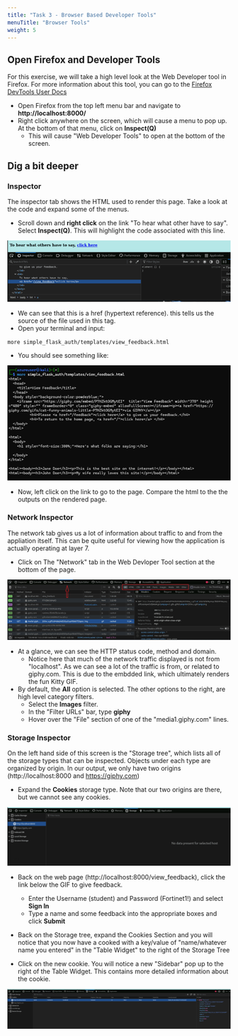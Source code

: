 ```yaml
---
title: "Task 3 - Browser Based Developer Tools"
menuTitle: "Browser Tools"
weight: 5
---
```


## Open Firefox and Developer Tools

For this exercise, we will take a high level look at the Web Developer tool in Firefox.  For more information about this tool, you can go to the [Firefox DevTools User Docs](https://firefox-source-docs.mozilla.org/devtools-user/)

- Open Firefox from the top left menu bar and navigate to **http://localhost:8000/**
- Right click anywhere on the screen, which will cause a menu to pop up.  At the bottom of that menu, click on **Inspect(Q)**
  - This will cause "Web Developer Tools" to open at the bottom of the screen.  


## Dig a bit deeper

### Inspector

The inspector tab shows the HTML used to render this page.  Take a look at the code and expand some of the menus.

- Scroll down and **right click** on the link "To hear what other have to say".  Select **Inspect(Q)**.  This will highlight the code associated with this line.

![Click Here](click_here.png)


- We can see that this is a href (hypertext reference).  this tells us the source of the file used in this tag.  
- Open your terminal and input:

```
more simple_flask_auth/templates/view_feedback.html

```

- You should see something like:

![More View](more_view.png)

- Now, left click on the link to go to the page.  Compare the html to the the outputs on the rendered page.


### Network Inspector

The network tab gives us a lot of information about traffic to and from the appliation itself.  This can be quite useful for viewing how the application is actually operating at layer 7.

- Click on The "Network" tab in the Web Devloper Tool section at the bottom of the page.

![Net Tab](net_tab.png)

- At a glance, we can see the HTTP status code, method and domain.
  - Notice here that much of the network traffic displayed is not from "localhost".  As we can see a lot of the traffic is from, or related to giphy.com.  This is due to the embdded link, which ultimately renders the fun Kitty GIF.
- By default, the **All** option is selected. The other options to the right, are high level category filters.
  - Select the **Images** filter.
  - In the "Filter URLs" bar, type **giphy**
  - Hover over the "File" section of one of the "media1.giphy.com" lines.


### Storage Inspector

On the left hand side of this screen is the "Storage tree", which lists all of the storage types that can be inspected.  Objects under each type are organized by origin.  In our output, we only have two origins (http://localhost:8000 and https://giphy.com)

- Expand the **Cookies** storage type.  Note that our two origins are there, but we cannot see any cookies.

![No Cook](no_cook.png)

- Back on the web page (http://localhost:8000/view_feedback), click the link below the GIF to give feedback.
  - Enter the Username (student) and Password (Fortinet1!) and select **Sign In**
  - Type a name and some feedback into the appropriate boxes and click **Submit**
  
- Back on the Storage tree, expand the Cookies Section and you will notice that you now have a cooked with a key/value of "name/whatever name you entered" in the "Table Widget" to the right of the Storage Tree

- Click on the new cookie.  You will notice a new "Sidebar" pop up to the right of the Table Widget.  This contains more detailed information about the cookie.

![Yes Cook](yes_cook.png)



